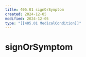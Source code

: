 ```yaml
---
title: 405.01 signOrSymptom
created: 2024-12-05
modified: 2024-12-05
type: "[[405.01 MedicalCondition]]"
---
```

# signOrSymptom
